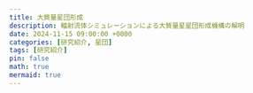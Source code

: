 ```yaml
---
title: 大質量星団形成
description: 輻射流体シミュレーションによる大質量星星団形成機構の解明
date: 2024-11-15 09:00:00 +0000
categories: [研究紹介, 星団]
tags: [研究紹介]
pin: false
math: true
mermaid: true
---
```


